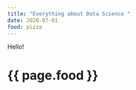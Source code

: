 ```yaml
---
title: "Everything about Data Science "
date: 2020-07-01
food: pizza
---
```

Hello!

<h1>{{ page.food }}</h1>
